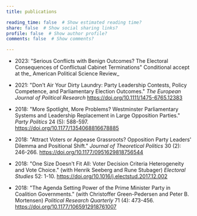 ```yaml
---
title: publications

reading_time: false  # Show estimated reading time?
share: false  # Show social sharing links?
profile: false  # Show author profile?
comments: false  # Show comments?

---
```

- 2023: "Serious Conflicts with Benign Outcomes? The Electoral Consequences of Conflictual Cabinet Terminations" Conditional accept at the_ American Political Science Review_

- 2021: "Don't Air Your Dirty Laundry: Party Leadership Contests, Policy Competence, and Parliamentary
Election Outcomes." *The European Journal of Political Research* https://doi.org/10.1111/1475-6765.12383

- 2018: "More Spotlight, More Problems? Westminster Parliamentary Systems and Leadership Replacement
in Large Opposition Parties." *Party Politics* 24 (5): 588-597. https://doi.org/10.1177/1354068816678885

- 2018: "Attract Voters or Appease Grassroots? Opposition Party Leaders' Dilemma and Positional
Shift." *Journal of Theoretical Politics* 30 (2): 246-266. https://doi.org/10.1177/0951629818756544

- 2018: "One Size Doesn't Fit All: Voter Decision Criteria Heterogeneity and Vote Choice." (with
Henrik Seeberg and Rune Stubager) *Electoral Studies* 52: 1-10. https://doi.org/10.1016/j.electstud.2017.12.002

- 2018: "The Agenda Setting Power of the Prime Minister Party in Coalition Governments." (with
Christoffer Green-Pedersen and Peter B. Mortensen) *Political Research Quarterly* 71 (4): 473-456. https://doi.org/10.1177/1065912918761007
